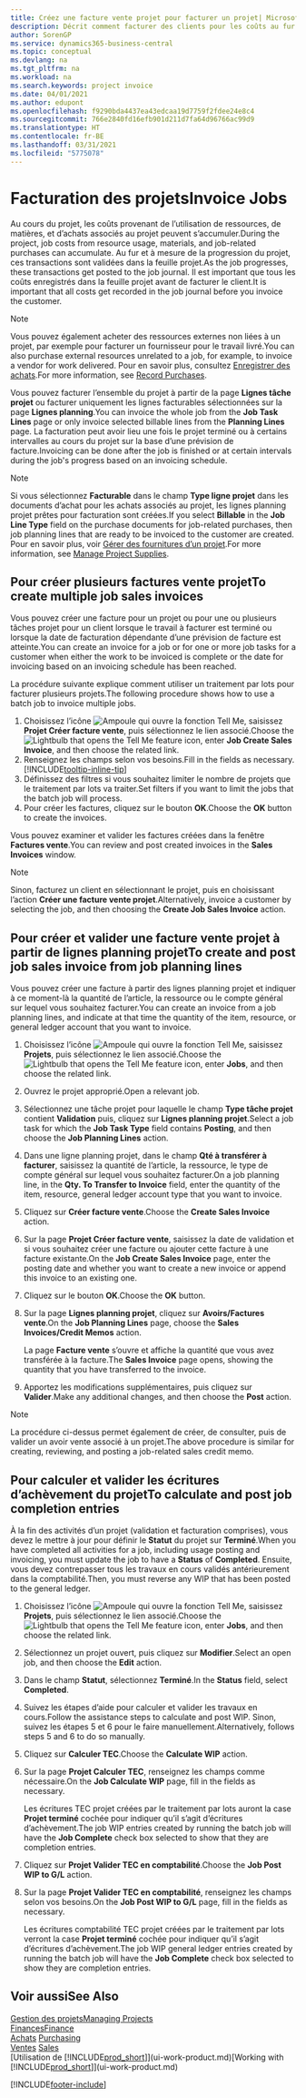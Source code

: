 ```yaml
---
title: Créez une facture vente projet pour facturer un projet| Microsoft Docs
description: Décrit comment facturer des clients pour les coûts au fur et à mesure de l’avancée du projet.
author: SorenGP
ms.service: dynamics365-business-central
ms.topic: conceptual
ms.devlang: na
ms.tgt_pltfrm: na
ms.workload: na
ms.search.keywords: project invoice
ms.date: 04/01/2021
ms.author: edupont
ms.openlocfilehash: f9290bda4437ea43edcaa19d7759f2fdee24e8c4
ms.sourcegitcommit: 766e2840fd16efb901d211d7fa64d96766ac99d9
ms.translationtype: HT
ms.contentlocale: fr-BE
ms.lasthandoff: 03/31/2021
ms.locfileid: "5775078"
---
```

# <a name="invoice-jobs"></a><span data-ttu-id="f63b0-103">Facturation des projets</span><span class="sxs-lookup"><span data-stu-id="f63b0-103">Invoice Jobs</span></span>
<span data-ttu-id="f63b0-104">Au cours du projet, les coûts provenant de l’utilisation de ressources, de matières, et d’achats associés au projet peuvent s’accumuler.</span><span class="sxs-lookup"><span data-stu-id="f63b0-104">During the project, job costs from resource usage, materials, and job-related purchases can accumulate.</span></span> <span data-ttu-id="f63b0-105">Au fur et à mesure de la progression du projet, ces transactions sont validées dans la feuille projet.</span><span class="sxs-lookup"><span data-stu-id="f63b0-105">As the job progresses, these transactions get posted to the job journal.</span></span> <span data-ttu-id="f63b0-106">Il est important que tous les coûts enregistrés dans la feuille projet avant de facturer le client.</span><span class="sxs-lookup"><span data-stu-id="f63b0-106">It is important that all costs get recorded in the job journal before you invoice the customer.</span></span>

> [!NOTE]
> <span data-ttu-id="f63b0-107">Vous pouvez également acheter des ressources externes non liées à un projet, par exemple pour facturer un fournisseur pour le travail livré.</span><span class="sxs-lookup"><span data-stu-id="f63b0-107">You can also purchase external resources unrelated to a job, for example, to invoice a vendor for work delivered.</span></span> <span data-ttu-id="f63b0-108">Pour en savoir plus, consultez [Enregistrer des achats](purchasing-how-record-purchases.md).</span><span class="sxs-lookup"><span data-stu-id="f63b0-108">For more information, see [Record Purchases](purchasing-how-record-purchases.md).</span></span>

<span data-ttu-id="f63b0-109">Vous pouvez facturer l’ensemble du projet à partir de la page **Lignes tâche projet** ou facturer uniquement les lignes facturables sélectionnées sur la page **Lignes planning**.</span><span class="sxs-lookup"><span data-stu-id="f63b0-109">You can invoice the whole job from the **Job Task Lines** page or only invoice selected billable lines from the **Planning Lines** page.</span></span> <span data-ttu-id="f63b0-110">La facturation peut avoir lieu une fois le projet terminé ou à certains intervalles au cours du projet sur la base d’une prévision de facture.</span><span class="sxs-lookup"><span data-stu-id="f63b0-110">Invoicing can be done after the job is finished or at certain intervals during the job's progress based on an invoicing schedule.</span></span>

> [!NOTE]  
> <span data-ttu-id="f63b0-111">Si vous sélectionnez **Facturable** dans le champ **Type ligne projet** dans les documents d’achat pour les achats associés au projet, les lignes planning projet prêtes pour facturation sont créées.</span><span class="sxs-lookup"><span data-stu-id="f63b0-111">If you select **Billable** in the **Job Line Type** field on the purchase documents for job-related purchases, then job planning lines that are ready to be invoiced to the customer are created.</span></span> <span data-ttu-id="f63b0-112">Pour en savoir plus, voir [Gérer des fournitures d’un projet](projects-how-manage-project-supplies.md).</span><span class="sxs-lookup"><span data-stu-id="f63b0-112">For more information, see [Manage Project Supplies](projects-how-manage-project-supplies.md).</span></span>

## <a name="to-create-multiple-job-sales-invoices"></a><span data-ttu-id="f63b0-113">Pour créer plusieurs factures vente projet</span><span class="sxs-lookup"><span data-stu-id="f63b0-113">To create multiple job sales invoices</span></span>
<span data-ttu-id="f63b0-114">Vous pouvez créer une facture pour un projet ou pour une ou plusieurs tâches projet pour un client lorsque le travail à facturer est terminé ou lorsque la date de facturation dépendante d’une prévision de facture est atteinte.</span><span class="sxs-lookup"><span data-stu-id="f63b0-114">You can create an invoice for a job or for one or more job tasks for a customer when either the work to be invoiced is complete or the date for invoicing based on an invoicing schedule has been reached.</span></span>

<span data-ttu-id="f63b0-115">La procédure suivante explique comment utiliser un traitement par lots pour facturer plusieurs projets.</span><span class="sxs-lookup"><span data-stu-id="f63b0-115">The following procedure shows how to use a batch job to invoice multiple jobs.</span></span>  

1. <span data-ttu-id="f63b0-116">Choisissez l’icône ![Ampoule qui ouvre la fonction Tell Me](media/ui-search/search_small.png "Dites-moi ce que vous voulez faire"), saisissez **Projet Créer facture vente**, puis sélectionnez le lien associé.</span><span class="sxs-lookup"><span data-stu-id="f63b0-116">Choose the ![Lightbulb that opens the Tell Me feature](media/ui-search/search_small.png "Tell me what you want to do") icon, enter **Job Create Sales Invoice**, and then choose the related link.</span></span>  
2. <span data-ttu-id="f63b0-117">Renseignez les champs selon vos besoins.</span><span class="sxs-lookup"><span data-stu-id="f63b0-117">Fill in the fields as necessary.</span></span> [!INCLUDE[tooltip-inline-tip](includes/tooltip-inline-tip_md.md)]
3. <span data-ttu-id="f63b0-118">Définissez des filtres si vous souhaitez limiter le nombre de projets que le traitement par lots va traiter.</span><span class="sxs-lookup"><span data-stu-id="f63b0-118">Set filters if you want to limit the jobs that the batch job will process.</span></span>
4. <span data-ttu-id="f63b0-119">Pour créer les factures, cliquez sur le bouton **OK**.</span><span class="sxs-lookup"><span data-stu-id="f63b0-119">Choose the **OK** button to create the invoices.</span></span>  

<span data-ttu-id="f63b0-120">Vous pouvez examiner et valider les factures créées dans la fenêtre **Factures vente**.</span><span class="sxs-lookup"><span data-stu-id="f63b0-120">You can review and post created invoices in the **Sales Invoices** window.</span></span>

> [!NOTE]
> <span data-ttu-id="f63b0-121">Sinon, facturez un client en sélectionnant le projet, puis en choisissant l’action **Créer une facture vente projet**.</span><span class="sxs-lookup"><span data-stu-id="f63b0-121">Alternatively, invoice a customer by selecting the job, and then choosing the **Create Job Sales Invoice** action.</span></span> 

## <a name="to-create-and-post-job-sales-invoice-from-job-planning-lines"></a><span data-ttu-id="f63b0-122">Pour créer et valider une facture vente projet à partir de lignes planning projet</span><span class="sxs-lookup"><span data-stu-id="f63b0-122">To create and post job sales invoice from job planning lines</span></span>
<span data-ttu-id="f63b0-123">Vous pouvez créer une facture à partir des lignes planning projet et indiquer à ce moment-là la quantité de l’article, la ressource ou le compte général sur lequel vous souhaitez facturer.</span><span class="sxs-lookup"><span data-stu-id="f63b0-123">You can create an invoice from a job planning lines, and indicate at that time the quantity of the item, resource, or general ledger account that you want to invoice.</span></span>

1. <span data-ttu-id="f63b0-124">Choisissez l’icône ![Ampoule qui ouvre la fonction Tell Me](media/ui-search/search_small.png "Dites-moi ce que vous voulez faire"), saisissez **Projets**, puis sélectionnez le lien associé.</span><span class="sxs-lookup"><span data-stu-id="f63b0-124">Choose the ![Lightbulb that opens the Tell Me feature](media/ui-search/search_small.png "Tell me what you want to do") icon, enter **Jobs**, and then choose the related link.</span></span>
2. <span data-ttu-id="f63b0-125">Ouvrez le projet approprié.</span><span class="sxs-lookup"><span data-stu-id="f63b0-125">Open a relevant job.</span></span>
3. <span data-ttu-id="f63b0-126">Sélectionnez une tâche projet pour laquelle le champ **Type tâche projet** contient **Validation** puis, cliquez sur **Lignes planning projet**.</span><span class="sxs-lookup"><span data-stu-id="f63b0-126">Select a job task for which the **Job Task Type** field contains **Posting**, and then choose the **Job Planning Lines** action.</span></span>  
4. <span data-ttu-id="f63b0-127">Dans une ligne planning projet, dans le champ **Qté à transférer à facturer**, saisissez la quantité de l’article, la ressource, le type de compte général sur lequel vous souhaitez facturer.</span><span class="sxs-lookup"><span data-stu-id="f63b0-127">On a job planning line, in the **Qty. To Transfer to Invoice** field, enter the quantity of the item, resource, general ledger account type that you want to invoice.</span></span>  
5. <span data-ttu-id="f63b0-128">Cliquez sur **Créer facture vente**.</span><span class="sxs-lookup"><span data-stu-id="f63b0-128">Choose the **Create Sales Invoice** action.</span></span>
6. <span data-ttu-id="f63b0-129">Sur la page **Projet Créer facture vente**, saisissez la date de validation et si vous souhaitez créer une facture ou ajouter cette facture à une facture existante.</span><span class="sxs-lookup"><span data-stu-id="f63b0-129">On the **Job Create Sales Invoice** page, enter the posting date and whether you want to create a new invoice or append this invoice to an existing one.</span></span>
7. <span data-ttu-id="f63b0-130">Cliquez sur le bouton **OK**.</span><span class="sxs-lookup"><span data-stu-id="f63b0-130">Choose the **OK** button.</span></span>  
8. <span data-ttu-id="f63b0-131">Sur la page **Lignes planning projet**, cliquez sur **Avoirs/Factures vente**.</span><span class="sxs-lookup"><span data-stu-id="f63b0-131">On the **Job Planning Lines** page, choose the **Sales Invoices/Credit Memos** action.</span></span>

    <span data-ttu-id="f63b0-132">La page **Facture vente** s’ouvre et affiche la quantité que vous avez transférée à la facture.</span><span class="sxs-lookup"><span data-stu-id="f63b0-132">The **Sales Invoice** page opens, showing the quantity that you have transferred to the invoice.</span></span>
9. <span data-ttu-id="f63b0-133">Apportez les modifications supplémentaires, puis cliquez sur **Valider**.</span><span class="sxs-lookup"><span data-stu-id="f63b0-133">Make any additional changes, and then choose the **Post** action.</span></span>

> [!NOTE]  
>   <span data-ttu-id="f63b0-134">La procédure ci-dessus permet également de créer, de consulter, puis de valider un avoir vente associé à un projet.</span><span class="sxs-lookup"><span data-stu-id="f63b0-134">The above procedure is similar for creating, reviewing, and posting a job-related sales credit memo.</span></span>

## <a name="to-calculate-and-post-job-completion-entries"></a><span data-ttu-id="f63b0-135">Pour calculer et valider les écritures d’achèvement du projet</span><span class="sxs-lookup"><span data-stu-id="f63b0-135">To calculate and post job completion entries</span></span>
<span data-ttu-id="f63b0-136">À la fin des activités d’un projet (validation et facturation comprises), vous devez le mettre à jour pour définir le **Statut** du projet sur **Terminé**.</span><span class="sxs-lookup"><span data-stu-id="f63b0-136">When you have completed all activities for a job, including usage posting and invoicing, you must update the job to have a **Status** of **Completed**.</span></span> <span data-ttu-id="f63b0-137">Ensuite, vous devez contrepasser tous les travaux en cours validés antérieurement dans la comptabilité.</span><span class="sxs-lookup"><span data-stu-id="f63b0-137">Then, you must reverse any WIP that has been posted to the general ledger.</span></span>

1. <span data-ttu-id="f63b0-138">Choisissez l’icône ![Ampoule qui ouvre la fonction Tell Me](media/ui-search/search_small.png "Dites-moi ce que vous voulez faire"), saisissez **Projets**, puis sélectionnez le lien associé.</span><span class="sxs-lookup"><span data-stu-id="f63b0-138">Choose the ![Lightbulb that opens the Tell Me feature](media/ui-search/search_small.png "Tell me what you want to do") icon, enter **Jobs**, and then choose the related link.</span></span>  
2. <span data-ttu-id="f63b0-139">Sélectionnez un projet ouvert, puis cliquez sur **Modifier**.</span><span class="sxs-lookup"><span data-stu-id="f63b0-139">Select an open job, and then choose the **Edit** action.</span></span>
3. <span data-ttu-id="f63b0-140">Dans le champ **Statut**, sélectionnez **Terminé**.</span><span class="sxs-lookup"><span data-stu-id="f63b0-140">In the **Status** field, select **Completed**.</span></span>
4. <span data-ttu-id="f63b0-141">Suivez les étapes d’aide pour calculer et valider les travaux en cours.</span><span class="sxs-lookup"><span data-stu-id="f63b0-141">Follow the assistance steps to calculate and post WIP.</span></span> <span data-ttu-id="f63b0-142">Sinon, suivez les étapes 5 et 6 pour le faire manuellement.</span><span class="sxs-lookup"><span data-stu-id="f63b0-142">Alternatively, follows steps 5 and 6 to do so manually.</span></span>  
5. <span data-ttu-id="f63b0-143">Cliquez sur **Calculer TEC**.</span><span class="sxs-lookup"><span data-stu-id="f63b0-143">Choose the **Calculate WIP** action.</span></span>
6. <span data-ttu-id="f63b0-144">Sur la page **Projet Calculer TEC**, renseignez les champs comme nécessaire.</span><span class="sxs-lookup"><span data-stu-id="f63b0-144">On the **Job Calculate WIP** page, fill in the fields as necessary.</span></span>  

     <span data-ttu-id="f63b0-145">Les écritures TEC projet créées par le traitement par lots auront la case **Projet terminé** cochée pour indiquer qu’il s’agit d’écritures d’achèvement.</span><span class="sxs-lookup"><span data-stu-id="f63b0-145">The job WIP entries created by running the batch job will have the **Job Complete** check box selected to show that they are completion entries.</span></span>  
7. <span data-ttu-id="f63b0-146">Cliquez sur **Projet Valider TEC en comptabilité**.</span><span class="sxs-lookup"><span data-stu-id="f63b0-146">Choose the **Job Post WIP to G/L** action.</span></span>
8. <span data-ttu-id="f63b0-147">Sur la page **Projet Valider TEC en comptabilité**, renseignez les champs selon vos besoins.</span><span class="sxs-lookup"><span data-stu-id="f63b0-147">On the **Job Post WIP to G/L** page, fill in the fields as necessary.</span></span>  

     <span data-ttu-id="f63b0-148">Les écritures comptabilité TEC projet créées par le traitement par lots verront la case **Projet terminé** cochée pour indiquer qu’il s’agit d’écritures d’achèvement.</span><span class="sxs-lookup"><span data-stu-id="f63b0-148">The job WIP general ledger entries created by running the batch job will have the **Job Complete** check box selected to show they are completion entries.</span></span>

## <a name="see-also"></a><span data-ttu-id="f63b0-149">Voir aussi</span><span class="sxs-lookup"><span data-stu-id="f63b0-149">See Also</span></span>
[<span data-ttu-id="f63b0-150">Gestion des projets</span><span class="sxs-lookup"><span data-stu-id="f63b0-150">Managing Projects</span></span>](projects-manage-projects.md)  
[<span data-ttu-id="f63b0-151">Finances</span><span class="sxs-lookup"><span data-stu-id="f63b0-151">Finance</span></span>](finance.md)  
<span data-ttu-id="f63b0-152">[Achats](purchasing-manage-purchasing.md)       </span><span class="sxs-lookup"><span data-stu-id="f63b0-152">[Purchasing](purchasing-manage-purchasing.md)       </span></span>  
<span data-ttu-id="f63b0-153">[Ventes](sales-manage-sales.md)    </span><span class="sxs-lookup"><span data-stu-id="f63b0-153">[Sales](sales-manage-sales.md)    </span></span>  
<span data-ttu-id="f63b0-154">[Utilisation de [!INCLUDE[prod_short](includes/prod_short.md)]](ui-work-product.md)</span><span class="sxs-lookup"><span data-stu-id="f63b0-154">[Working with [!INCLUDE[prod_short](includes/prod_short.md)]](ui-work-product.md)</span></span>  


[!INCLUDE[footer-include](includes/footer-banner.md)]
